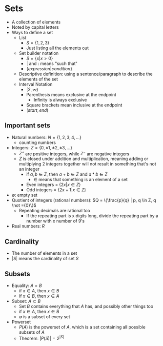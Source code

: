 # Sets
- A collection of elements
- Noted by capital letters
- Ways to define a set
    - List
        - $S = \{1,2,3\}$
        - Just listing all the elements out
    - Set builder notation
        - $S = \{ x | x > 0\}$
        - $|$ and $:$ means "such that"
        - $\{ expression | condition \}$
    - Descriptive definition: using a sentence/paragraph to describe the elements of the set
    - Interval Notation
        - $[2, \infty)$
        - Parenthesis means exclusive at the endpoint
          - Infinity is always exclusive
        - Square brackets mean inclusive at the endpoint
        - $(start, end)$

## Important sets
- Natural numbers: $N = \{1, 2, 3, 4, ...\}$
  - counting numbers
- Integers: $Z = \{0, \pm 1, \pm 2, \pm 3, ... \}$
  - $Z^+$ are positive integers, while $Z^-$ are negative integers
  - $Z$ is closed under addition and multiplication, meaning adding or multiplying 2 integers together will not result in something that's not an integer
    - if $a,b \in Z$, then $a+b \in Z$ and $a*b \in Z$
      - $\in$ means that something is an element of a set
    - Even integers = $\{2x | x \in Z\}$
    - Odd integers = $\{ 2x + 1 | x \in Z\}$
- $\emptyset$: empty set
- Quotient of integers (rational numbers): $Q = \{\frac{p}{q} | p, q \in Z, q \not ={0}\}$
  - Repeating decimals are rational too
    - If the repeating part is x digits long, divide the repeating part by a number with x number of 9's
- Real numbers: $R$

## Cardinality
- The number of elements in a set
- $|S|$ means the cardinality of set $S$

## Subsets
- Equality: $A=B$
  - if $x \in A$, then $x \in B$
  - if $x \in B$, then $x \in A$
- Subset: $A \subset B$
  - Set $B$ contains everything that $A$ has, and possibly other things too
  - if $x \in A$, then $x \in B$
  - $\emptyset$ is a subset of every set
- Powerset
  - $P(A)$ is the powerset of $A$, which is a set containing all possible subsets of $A$
  - Theorem: $|P(S)| = 2^{|S|}$
